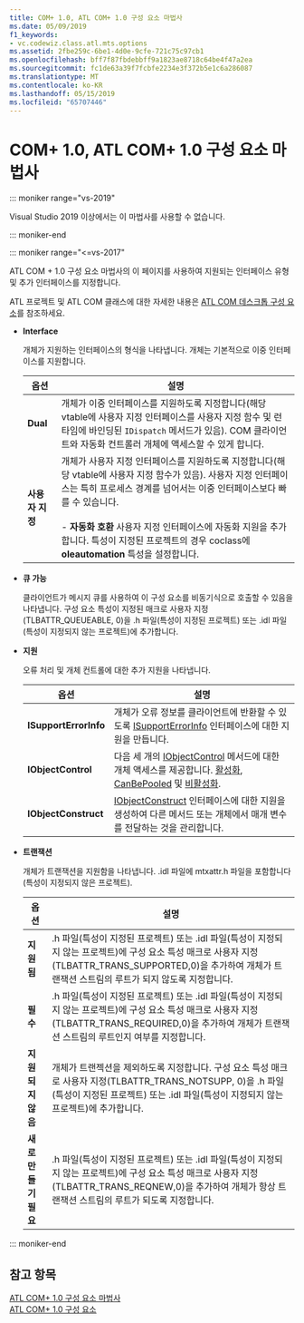 ```yaml
---
title: COM+ 1.0, ATL COM+ 1.0 구성 요소 마법사
ms.date: 05/09/2019
f1_keywords:
- vc.codewiz.class.atl.mts.options
ms.assetid: 2fbe259c-6be1-4d0e-9cfe-721c75c97cb1
ms.openlocfilehash: bff7f87fbdebbff9a1823ae8718c64be4f47a2ea
ms.sourcegitcommit: fc1de63a39f7fcbfe2234e3f372b5e1c6a286087
ms.translationtype: MT
ms.contentlocale: ko-KR
ms.lasthandoff: 05/15/2019
ms.locfileid: "65707446"
---
```

# <a name="com-10-atl-com-10-component-wizard"></a>COM+ 1.0, ATL COM+ 1.0 구성 요소 마법사

::: moniker range="vs-2019"

Visual Studio 2019 이상에서는 이 마법사를 사용할 수 없습니다.

::: moniker-end

::: moniker range="<=vs-2017"

ATL COM + 1.0 구성 요소 마법사의 이 페이지를 사용하여 지원되는 인터페이스 유형 및 추가 인터페이스를 지정합니다.

ATL 프로젝트 및 ATL COM 클래스에 대한 자세한 내용은 [ATL COM 데스크톱 구성 요소](../../atl/atl-com-desktop-components.md)를 참조하세요.

- **Interface**

   개체가 지원하는 인터페이스의 형식을 나타냅니다. 개체는 기본적으로 이중 인터페이스를 지원합니다.

   |옵션|설명|
   |------------|-----------------|
   |**Dual**|개체가 이중 인터페이스를 지원하도록 지정합니다(해당 vtable에 사용자 지정 인터페이스를 사용자 지정 함수 및 런타임에 바인딩된 `IDispatch` 메서드가 있음). COM 클라이언트와 자동화 컨트롤러 개체에 액세스할 수 있게 합니다.|
   |**사용자 지정**|개체가 사용자 지정 인터페이스를 지원하도록 지정합니다(해당 vtable에 사용자 지정 함수가 있음). 사용자 지정 인터페이스는 특히 프로세스 경계를 넘어서는 이중 인터페이스보다 빠를 수 있습니다.<br /><br /> - **자동화 호환** 사용자 지정 인터페이스에 자동화 지원을 추가합니다. 특성이 지정된 프로젝트의 경우 coclass에 **oleautomation** 특성을 설정합니다.|

- **큐 가능**

   클라이언트가 메시지 큐를 사용하여 이 구성 요소를 비동기식으로 호출할 수 있음을 나타냅니다. 구성 요소 특성이 지정된 매크로 사용자 지정(TLBATTR_QUEUEABLE, 0)을 .h 파일(특성이 지정된 프로젝트) 또는 .idl 파일(특성이 지정되지 않는 프로젝트)에 추가합니다.

- **지원**

   오류 처리 및 개체 컨트롤에 대한 추가 지원을 나타냅니다.

   |옵션|설명|
   |------------|-----------------|
   |**ISupportErrorInfo**|개체가 오류 정보를 클라이언트에 반환할 수 있도록 [ISupportErrorInfo](../../atl/reference/isupporterrorinfoimpl-class.md) 인터페이스에 대한 지원을 만듭니다.|
   |**IObjectControl**|다음 세 개의 [IObjectControl](/windows/desktop/api/comsvcs/nn-comsvcs-iobjectcontrol) 메서드에 대한 개체 액세스를 제공합니다. [활성화](/windows/desktop/api/comsvcs/nf-comsvcs-iobjectcontrol-activate), [CanBePooled](/windows/desktop/api/comsvcs/nf-comsvcs-iobjectcontrol-canbepooled) 및 [비활성화](/windows/desktop/api/comsvcs/nf-comsvcs-iobjectcontrol-deactivate).|
   |**IObjectConstruct**|[IObjectConstruct](/windows/desktop/api/comsvcs/nn-comsvcs-iobjectconstruct) 인터페이스에 대한 지원을 생성하여 다른 메서드 또는 개체에서 매개 변수를 전달하는 것을 관리합니다.|

- **트랜잭션**

   개체가 트랜잭션을 지원함을 나타냅니다. .idl 파일에 mtxattr.h 파일을 포함합니다(특성이 지정되지 않은 프로젝트).

   |옵션|설명|
   |------------|-----------------|
   |**지원됨**|.h 파일(특성이 지정된 프로젝트) 또는 .idl 파일(특성이 지정되지 않는 프로젝트)에 구성 요소 특성 매크로 사용자 지정(TLBATTR_TRANS_SUPPORTED,0)을 추가하여 개체가 트랜잭션 스트림의 루트가 되지 않도록 지정합니다.|
   |**필수**|.h 파일(특성이 지정된 프로젝트) 또는 .idl 파일(특성이 지정되지 않는 프로젝트)에 구성 요소 특성 매크로 사용자 지정(TLBATTR_TRANS_REQUIRED,0)을 추가하여 개체가 트랜잭션 스트림의 루트인지 여부를 지정합니다.|
   |**지원되지 않음**|개체가 트랜젝션을 제외하도록 지정합니다. 구성 요소 특성 매크로 사용자 지정(TLBATTR_TRANS_NOTSUPP, 0)을 .h 파일(특성이 지정된 프로젝트) 또는 .idl 파일(특성이 지정되지 않는 프로젝트)에 추가합니다.|
   |**새로 만들기 필요**|.h 파일(특성이 지정된 프로젝트) 또는 .idl 파일(특성이 지정되지 않는 프로젝트)에 구성 요소 특성 매크로 사용자 지정(TLBATTR_TRANS_REQNEW,0)을 추가하여 개체가 항상 트랜잭션 스트림의 루트가 되도록 지정합니다.|

::: moniker-end

## <a name="see-also"></a>참고 항목

[ATL COM+ 1.0 구성 요소 마법사](../../atl/reference/atl-com-plus-1-0-component-wizard.md)<br/>
[ATL COM+ 1.0 구성 요소](../../atl/reference/adding-an-atl-com-plus-1-0-component.md)
